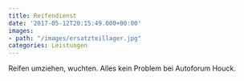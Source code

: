 ```yaml
---
title: Reifendienst
date: '2017-05-12T20:15:49.000+00:00'
images:
- path: "/images/ersatzteillager.jpg"
categories: Leistungen
---
```


Reifen umziehen, wuchten. Alles kein Problem bei Autoforum Houck.
